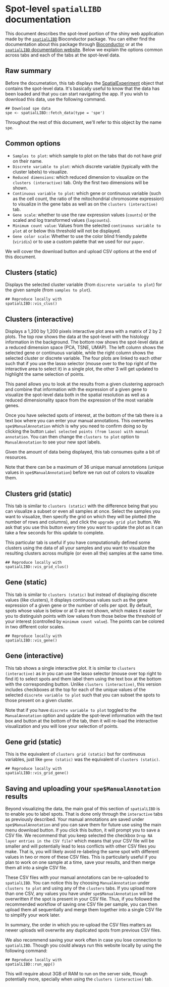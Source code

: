 Spot-level `spatialLIBD` documentation
======================================

This document describes the spot-level portion of the shiny web application made by the  [`spatialLIBD`](https://bioconductor.org/packages/spatialLIBD) Bioconductor package. You can either find the documentation about this package through [Bioconductor](https://bioconductor.org/packages/spatialLIBD) or at the [`spatialLIBD` documentation website](http://lieberinstitute.github.io/spatialLIBD). Below we explain the options common across tabs and each of the tabs at the spot-level data.

## Raw summary

Before the documetation, this tab displays the [SpatialExperiment](https://bioconductor.org/packages/SpatialExperiment) object that contains the spot-level data. It's basically useful to know that the data has been loaded and that you can start navigating the app. If you wish to download this data, use the following command.

```{r}
## Download spe data
spe <- spatialLIBD::fetch_data(type = 'spe')
```

Throughout the rest of this document, we'll refer to this object by the name `spe`.

## Common options

* `Samples to plot`: which sample to plot on the tabs that do not have _grid_ on their name.
* `Discrete variable to plot`: which discrete variable (typically with the cluster labels) to visualize.
* `Reduced dimensions`: which reduced dimension to visualize on the `clusters (interactive)` tab. Only the first two dimensions will be shown.
* `Continuous variable to plot`: which gene or continuous variable (such as the cell count, the ratio of the mitochondrial chromosome expression) to visualize in the gene tabs as well as on the `clusters (interactive)` tab.
* `Gene scale`: whether to use the raw expression values (`counts`) or the scaled and log transformed values (`logcounts`).
* `Minimum count value`: Values from the selected `continuous variable to plot` at or below this threshold will not be displayed.
* `Gene color scale`: Whether to use the color blind friendly palette (`viridis`) or to use a custom palette that we used for our `paper`.

We will cover the download button and upload CSV options at the end of this document.

## Clusters (static)

Displays the selected cluster variable (from `discrete variable to plot`) for the given sample (from `samples to plot`). 

```{r}
## Reproduce locally with
spatialLIBD::vis_clus()
```

## Clusters (interactive)

Displays a 1,200 by 1,200 pixels interactive plot area with a matrix of 2 by 2 plots. The top row shows the data at the spot-level with the histology information in the background. The bottom row shows the spot-level data at a reduced dimension space (PCA, TSNE, UMAP). The left column shows the selected gene or continuous variable, while the right column shows the selected cluster or discrete variable. The four plots are linked to each other such that if you use the lasso selector (mouse over to the top right of the interactive area to select it) in a single plot, the other 3 will get updated to highlight the same selection of points. 

This panel allows you to look at the results from a given clustering approach and combine that information with the expression of a given gene to visualize the spot-level data both in the spatial resolution as well as a reduced dimensionality space from the expression of the most variable genes. 

Once you have selected spots of interest, at the bottom of the tab there is a text box where you can enter your manual annotations. This overwrites `spe$ManualAnnotation` which is why you need to confirm doing so by clicking the button `Label selected points (from lasso) with manual annotation`. You can then change the `clusters to plot` option to `ManualAnnotation` to see your new spot labels.

Given the amount of data being displayed, this tab consumes quite a bit of resources.

Note that there can be a maximum of 36 unique manual annotations (unique values in `spe$ManualAnnotation`) before we run out of colors to visualize them.

## Clusters grid (static)

This tab is similar to `clusters (static)` with the difference being that you can visualize a subset or even all samples at once. Select the samples you want to visualize, then specify the grid on which they will be plotted (the number of rows and columns), and click the `upgrade grid plot` button. We ask that you use this button every time you want to update the plot as it can take a few seconds for this update to complete.

This particular tab is useful if you have computationally defined some clusters using the data of all your samples and you want to visualize the resulting clusters across multiple (or even all the) samples at the same time.

```{r}
## Reproduce locally with
spatialLIBD::vis_grid_clus()
```

## Gene (static)

This tab is similar to `clusters (static)` but instead of displaying discrete values (like clusters), it displays continuous values such as the gene expression of a given gene or the number of cells per spot. By default, spots whose value is below or at 0 are not shown, which makes it easier for you to distinguish points with low values from those below the threshold of your interest (controlled by `minimum count value`). The points can be colored in two different color scales.

```{r}
## Reproduce locally with
spatialLIBD::vis_gene()
```

## Gene (interactive)

This tab shows a single interactive plot. It is similar to `clusters (interactive)` as in you can use the lasso selector (mouse over top right to find it) to select spots and them label them using the text box at the bottom with the corresponding button. Unlike `clusters (interactive)`, this version includes checkboxes at the top for each of the unique values of the selected `discrete variable to plot` such that you can subset the spots to those present on a given cluster.

Note that if you have `discrete variable to plot` toggled to the `ManualAnnotation` option and update the spot-level information with the text box and button at the bottom of the tab, then it will re-load the interactive visualization and you will lose your selection of points.

## Gene grid (static)

This is the equivalent of `clusters grid (static)` but for continuous variables, just like `gene (static)` was the equivalent of `clusters (static)`.

```{r}
## Reproduce locally with
spatialLIBD::vis_grid_gene()
```

## Saving and uploading your `spe$ManualAnnotation` results

Beyond visualizing the data, the main goal of this section of `spatialLIBD` is to enable you to label spots. That is done only through the `interactive` tabs as previously described. Your manual annotations are saved under `spe$ManualAnnotation` and you can save them for future use using the main menu download button. If you click this button, it will prompt you to save a CSV file. We recommend that you keep selected the checkbox `Drop NA layer entries in the CSV file?` which means that your CSV file will be smaller and will potentially lead to less conflicts with other CSV files you make. That is, you will likely avoid re-labeling the same spot with different values in two or more of these CSV files. This is particularly useful if you plan to work on one sample at a time, save your results, and then merge them all into a single CSV file.

These CSV files with your manual annotations can be re-uploaded to `spatialLIBD`. You can notice this by choosing `ManualAnnotation` under `clusters to plot` and using any of the `clusters` tabs. If you upload more than one CSV, any values you have under `spe$ManualAnnotation` will be overwritten if the spot is present in your CSV file. Thus, if you followed the recommended workflow of saving one CSV file per sample, you can then upload them all sequentially and merge them together into a single CSV file to simplify your work later.

In summary, the order in which you re-upload the CSV files matters as newer uploads will overwrite any duplicated spots from previous CSV files.

We also recommend saving your work often in case you lose connection to `spatialLIBD`. Though you could always run this website locally by using the following command:

```{r}
## Reproduce locally with
spatialLIBD::run_app()
```

This will require about 3GB of RAM to run on the server side, though potentially more, specially when using the `clusters (interactive)` tab.
